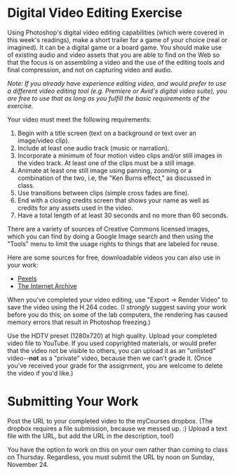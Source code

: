 # Digital Video Editing Exercise

Using Photoshop's digital video editing capabilities (which were covered in this week's readings), make a short trailer for a game of your choice (real or imagined). It can be a digital game or a board game. You should make use of existing audio and video assets that you are able to find on the Web so that the focus is on assembling a video and the use of the editing tools and final compression, and not on capturing video and audio.  

*Note: If you already have experience editing video, and would prefer to use a different video editing tool (e.g. Premiere or Avid's digital video suite), you are free to use that as long as you fulfill the basic requirements of the exercise.*


Your video must meet the following requirements:
1.	Begin with a title screen (text on a background or text over an image/video clip).
2.	Include at least one audio track (music or narration).  
3.	Incorporate a minimum of four motion video clips and/or still images in the video track. At least one of the clips must be a still image. 
4.	Animate at least one still image using panning, zooming or a combination of the two, i.e, the "Ken Burns effect," as discussed in class.  
5.	Use transitions between clips (simple cross fades are fine).
6.	End with a closing credits screen that shows your name as well as credits for any assets used in the video.
7.	Have a total length of at least 30 seconds and no more than 60 seconds.

There are a variety of sources of Creative Commons licensed images, which you can find by doing a Google Image search and then using the "Tools" menu to limit the usage rights to things that are labeled for reuse. 

Here are some sources for free, downloadable videos you can also use in your work:
- [Pexels](https://videos.pexels.com/video-license)
- [The Internet Archive](https://archive.org/details/movies)

When you've completed your video editing, use "Export -> Render Video" to save the video using the H.264 codec. (I *strongly* suggest saving your work before you do this; on some of the lab computers, the rendering has caused memory errors that result in Photoshop freezing.)

Use the HDTV preset (1280x720) at high quality. Upload your completed video file to YouTube. If you used copyrighted materials, or would prefer that the video not be visible to others, you can upload it as an "unlisted" video--**not** as a "private" video, because then we can't grade it. (Once you've received your grade for the assignment, you are welcome to delete the video if you'd like.)

# Submitting Your Work
Post the URL to your completed video to the myCourses dropbox. (The dropbox requires a file submission, because we messed up. :) Upload a text file with the URL, but add the URL in the description, too!)

You have the option to work on this on your own rather than coming to class on Thursday. Regardless, you must submit the URL by noon on Sunday, November 24. 








